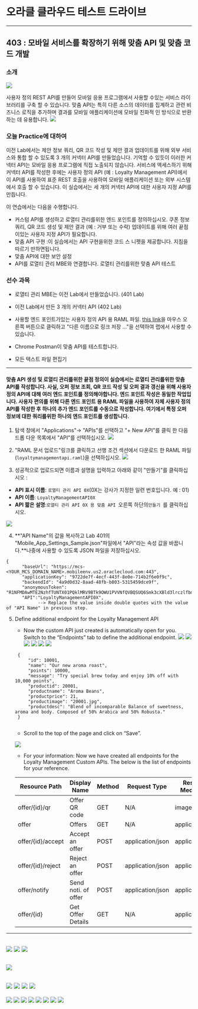 # 오라클 클라우드 테스트 드라이브 #
-----
## 403 : 모바일 서비스를 확장하기 위해 맞춤 API 및 맞춤 코드 개발 ##


### 소개 ###
![](../../common/images/mobile/long/mcsgs_dt_003_customapi.png)


사용자 정의 REST API를 만들어 모바일 응용 프로그램에서 사용할 수있는 서비스 라이브러리를 구축 할 수 있습니다. 맞춤 API는 특히 다른 소스의 데이터를 집계하고 관련 비즈니스 로직을 추가하며 결과를 모바일 애플리케이션에 모바일 친화적 인 방식으로 반환하는 데 유용합니다. 
![](../../common/images/mobile/long/mcsgc_dt_004_api.png)


### 오늘 Practice에 대하여 ###
이전 Lab에서는 제안 정보 쿼리, QR 코드 작성 및 제안 결과 업데이트를 위해 외부 서비스와 통합 할 수 있도록 3 개의 커넥터 API를 만들었습니다. 기억할 수 있듯이 이러한 커넥터 API는 모바일 응용 프로그램에 직접 노출되지 않습니다. 서비스에 액세스하기 위해 커넥터 API를 작성한 후에는 사용자 정의 API (예 : Loyalty Management API)에서이 API를 사용하여 표준 REST 호출을 사용하여 모바일 애플리케이션 또는 외부 시스템에서 호출 할 수 있습니다. 이 실습에서는 세 개의 커넥터 API에 대한 사용자 지정 API를 만듭니다. 

이 연습에서는 다음을 수행합니다. 
- 커스텀 API를 생성하고 로열티 관리를위한 엔드 포인트를 정의하십시오. 쿠폰 정보 쿼리, QR 코드 생성 및 제안 결과 (예 : 거부 또는 수락) 업데이트를 위해 여러 끝점이있는 사용자 지정 API가 필요합니다. 
- 맞춤 API 구현 :이 실습에서는 API 구현을위한 코드 스 니펫을 제공합니다. 지침을 따르기 만하면됩니다. 
- 맞춤 API에 대한 보안 설정 
- API를 로열티 관리 MBE와 연결합니다. 
로열티 관리를위한 맞춤 API 테스트 

### 선수 과목 ###

- 로열티 관리 MBE는 이전 Lab에서 만들었습니다. (401 Lab) 
- 이전 Lab에서 만든 3 개의 커넥터 API (402 Lab) 
- 사용할 엔드 포인트가있는 사용자 정의 API 용 RAML 파일. [this link](https://raw.githubusercontent.com/APACTestDrive/CloudNative_Mobile/MobileLab-short-delta-only/common/assets/mobile/loyaltymanagementapi.raml)을 마우스 오른쪽 버튼으로 클릭하고 &quot;다른 이름으로 링크 저장 ...&quot;을 선택하여 랩에서 사용할 수 있습니다. 

- Chrome Postman이 맞춤 API를 테스트합니다. 
- 모든 텍스트 파일 편집기 

----
#### 맞춤 API 생성 및 로열티 관리를위한 끝점 정의이 실습에서는 로열티 관리를위한 맞춤 API를 작성합니다. 사실, 오퍼 정보 조회, QR 코드 작성 및 오퍼 결과 갱신을 위해 사용자 정의 API에 대해 여러 엔드 포인트를 정의해야합니다. 엔드 포인트 작성은 동일한 작업입니다. 사용자 편의를 위해 다른 엔드 포인트 용 RAML 파일을 사용하여 자체 사용자 정의 API를 작성한 후 하나의 추가 엔드 포인트를 수동으로 작성합니다. 여기에서 특정 오퍼 정보에 대한 쿼리를위한 하나의 엔드 포인트를 생성합니다. 

1. 탐색 창에서 &quot;Applications&quot;-> &quot;APIs&quot;를 선택하고 &quot;+ New API&quot;를 클릭 한 다음 드롭 다운 목록에서 &quot;API&quot;를 선택하십시오. 
![](../../common/images/mobile/long/403-New_API.png)


2. &quot;RAML 문서 업로드&quot;링크를 클릭하고 선행 조건 섹션에서 다운로드 한 RAML 파일 (`loyaltymanagementapi.raml`)을 선택하십시오. 
![](../../common/images/mobile/long/403-RAML_upload.png)


3. 성공적으로 업로드되면 이름과 설명을 입력하고 아래와 같이 &quot;만들기&quot;를 클릭하십시오 : 
+ **API 표시 이름**: `로열티 관리 API 0X`(0X는 강사가 지정한 일련 번호입니다. 예 : 01) 
+ **API 이름**: `LoyaltyManagementAPI0X` 
+ **API 짧은 설명**:`로열티 관리 API 0X 용 맞춤 API `오른쪽 하단의`만들기 `를 클릭하십시오. 

![](../../common/images/mobile/long/403-Create_Custom_API_with_RAML.png)


4. **&quot;API Name&quot;의 값을 복사하고 Lab 401의 &quot;Mobile_App_Settings_Sample.json&quot;파일에서 &quot;API&quot;라는 속성 값을 바꿉니다.**나중에 사용할 수 있도록 JSON 파일을 저장하십시오. 

```
{
      "baseUrl": "https://mcs-<YOUR_MCS_DOMAIN_NAME>.mobileenv.us2.oraclecloud.com:443",
      "applicationKey": "9722de7f-4ecf-443f-8e0e-714b2f6e0f9c",
      "backendId": "4a9d0d32-8aad-48fb-b803-5315459dce9f",
      "anonymousToken": "R1NFMDAwMTE2NzhfTUNTX01PQklMRV9BTk9OWU1PVVNfQVBQSUQ6Smk3cXBld3lrczlfbmI=",
      "API":"LoyaltyManagementAPI0X",
            --> Replace the value inside double quotes with the value of "API Name" in previous step.
```

5. Define additional endpoint for the Loyalty Management API
   - Now the custom API just created is automatically open for you. Switch to the “Endpoints” tab to define the additional endpoint.
![](../../common/images/mobile/long/403-Define_Additional_Endpoint.png)
![](../../common/images/mobile/long/403-Endpoint_Add_Resource.png)
![](../../common/images/mobile/long/403-Locate_Added_Endpoint.png)
![](../../common/images/mobile/long/403-New_Resource.png)
![](../../common/images/mobile/long/403-Adding_Method.png)
![](../../common/images/mobile/long/403-Adding_Method_Info.png)
   ```
	{
		"id": 10001,
		"name": "Our new aroma roast",
		"points": 10000,
		"message": "Try special brew today and enjoy 10% off with 10,000 points",
		"productid": 20001,
		"productname": "Aroma Beans",
		"productprice": 21,
		"productimage": "20001.jpg",
		"productdesc": "Blend of incomparable Balance of sweetness, aroma and body. Composed of 50% Arabica and 50% Robusta."
	}
	
   ```

    - Scroll to the top of the page and click on “Save”.
    
     ![](../../common/images/mobile/long/403-Adding_Sample_Response.png)

    - For your information: Now we have created all endpoints for the Loyalty Management Custom APIs. The below is the list of endpoints for your reference.

    | Resource Path     | Display Name          | Method | Request Type     | Response Media Type |
    | ----------------- | --------------------- | ------ | ---------------- | ------------------- |
    | offer/{id}/qr	    | Offer QR code         | GET    | N/A	        | image/png           |
    | offer	            | Offers	            | GET    | N/A	        | application/json    |
    | offer/{id}/accept | Accept an offer       | POST   | application/json | application/json    |
    | offer/{id}/reject | Reject an offer       | POST   | application/json | application/json    |
    | offer/notify      | Send noti. of offer   | POST   | application/json | application/json    |
    | offer/{id}        | Get Offer Details     | GET    | N/A	        | application/json    |


----
![](../../common/images/mobile/long/403-Editing_Package_Json.png)
![](../../common/images/mobile/long/403-Upload_Impl_Pack.png)
![](../../common/images/mobile/long/403-Impl_Upload_Pack_Success.png)
----
![](../../common/images/mobile/long/403-API_Security_Settings.png)
---
![](../../common/images/mobile/long/403-Select_API_MBE.png)
![](../../common/images/mobile/long/403-Select_Your_API.png)
![](../../common/images/mobile/long/403-Added_API_ToMBE.png)
![](../../common/images/mobile/long/403-API_AddToMBE_Result.png)
---
![](../../common/images/mobile/long/403-Test_Get_URL.png)
![](../../common/images/mobile/long/403-Test_Postman_UI.png)
![](../../common/images/mobile/long/403-Test_Postman_Setting.png)
![](../../common/images/mobile/long/403-Test_MCS_Credential.png)
![](../../common/images/mobile/long/403-Test_Authorization_Header.png)
![](../../common/images/mobile/long/403-MBE_Settings_ID.png)
![](../../common/images/mobile/long/403-Test_Adding_2Headers.png)
![](../../common/images/mobile/long/403-Test_Result.png)
